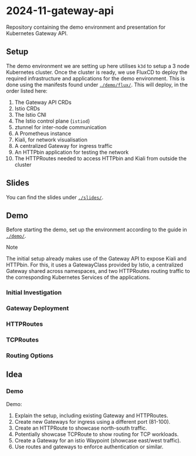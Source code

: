 # 2024-11-gateway-api

Repository containing the demo environment and presentation for Kubernetes Gateway API.

## Setup

The demo environment we are setting up here utilises `k3d` to setup a 3 node Kubernetes cluster.
Once the cluster is ready, we use FluxCD to deploy the required infrastructure and applications for
the demo environment. This is done using the manifests found under [`./demo/flux/`](./demo/flux/).
This will deploy, in the order listed here:

1. The Gateway API CRDs
2. Istio CRDs
3. The Istio CNI
4. The Istio control plane (`istiod`)
5. ztunnel for inter-node communication
6. A Prometheus instance
7. Kiali, for network visualisation
8. A centralized Gateway for ingress traffic
9. An HTTPbin application for testing the network
10. The HTTPRoutes needed to access HTTPbin and Kiali from outside the cluster

<!-- TODO: add information about Vault and Cert-Manager -->

## Slides

You can find the slides under [`./slides/`](./slides/).

## Demo

Before starting the demo, set up the environment according to the guide in [`./demo/`](./demo/).

> [!NOTE]
> The initial setup already makes use of the Gateway API to expose Kiali and HTTPbin. For this, it
> uses a GatewayClass provided by Istio, a centralized Gateway shared across namespaces, and two
> HTTPRoutes routing traffic to the corresponding Kubernetes Services of the applications.

### Initial Investigation

<!-- TODO: add commands to check gateway resources deployed -->

### Gateway Deployment

<!-- TODO: deploy a new gateway to port 81 to expose other traffic -->

### HTTPRoutes

<!-- TODO: expose HTTPbin via new Gateway -->

### TCPRoutes

<!-- TODO: expose psql via new Gateway -->

### Routing Options

<!-- TODO: modify routes to show new capabilities -->

## Idea

<!-- TODO: remove this section once we have the demo -->

### Demo

Demo:

1. Explain the setup, including existing Gateway and HTTPRoutes.
2. Create new Gateways for ingress using a different port (81-100).
3. Create an HTTPRoute to showcase north-south traffic.
4. Potentially showcase TCPRoute to show routing for TCP workloads.
5. Create a Gateway for an istio Waypoint (showcase east/west traffic).
6. Use routes and gateways to enforce authentication or similar.
